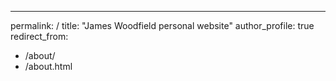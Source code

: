 ---
permalink: /
title: "James Woodfield personal website"
author_profile: true
redirect_from: 
  - /about/
  - /about.html